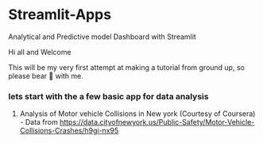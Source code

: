 # Streamlit-Apps
Analytical and Predictive model Dashboard with Streamlit

Hi all and Welcome

This will be my very first attempt at making a tutorial from ground up, so please bear :bear: with me.

### lets start with the a few basic app for data analysis

1. Analysis of Motor vehicle Collisions in New york
  (Courtesy of Coursera) - Data from https://data.cityofnewyork.us/Public-Safety/Motor-Vehicle-Collisions-Crashes/h9gi-nx95